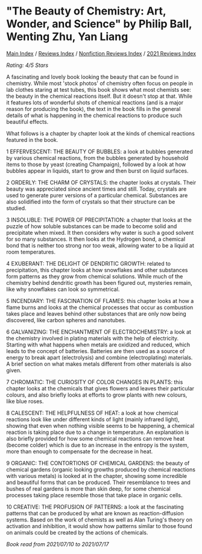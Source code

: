 # "The Beauty of Chemistry: Art, Wonder, and Science" by Philip Ball, Wenting Zhu, Yan Liang

[Main Index](../../../README.md) / [Reviews Index](../../README.md) / [Nonfiction Reviews Index](../README.md) / [2021 Reviews Index](README.md)

*Rating: 4/5 Stars*

A fascinating and lovely book looking the beauty that can be found in chemistry. While most 'stock photos' of chemistry often focus on people in lab clothes staring at test tubes, this book shows what most chemists see: the beauty in the chemical reactions itself. But it doesn't stop at that. While it features lots of wonderful shots of chemical reactions (and is a major reason for producing the book), the text in the book fills in the general details of what is happening in the chemical reactions to produce such beautiful effects.

What follows is a chapter by chapter look at the kinds of chemical reactions featured in the book.

1 EFFERVESCENT: THE BEAUTY OF BUBBLES: a look at bubbles generated by various chemical reactions, from the bubbles generated by household items to those by yeast (creating Champaign), followed by a look at how bubbles appear in liquids, start to grow and then burst on liquid surfaces.

2 ORDERLY: THE CHARM OF CRYSTALS: the chapter looks at crystals. Their beauty was appreciated since ancient times and still. Today, crystals are used to generate purer versions of a particular chemical. Substances are also solidified into the form of crystals so that their structure can be studied.

3 INSOLUBLE: THE POWER OF PRECIPITATION: a chapter that looks at the puzzle of how soluble substances can be made to become solid and precipitate when mixed. It then considers why water is such a good solvent for so many substances. It then looks at the Hydrogen bond, a chemical bond that is neither too strong nor too weak, allowing water to be a liquid at room temperatures.

4 EXUBERANT: THE DELIGHT OF DENDRITIC GROWTH: related to precipitation, this chapter looks at how snowflakes and other substances form patterns as they grow from chemical solutions. While much of the chemistry behind dendritic growth has been figured out, mysteries remain, like why snowflakes can look so symmetrical.

5 INCENDIARY: THE FASCINATION OF FLAMES: this chapter looks at how a flame burns and looks at the chemical processes that occur as combustion takes place and leaves behind other substances that are only now being discovered, like carbon spheres and nanotubes.

6 GALVANIZING: THE ENCHANTMENT OF ELECTROCHEMISTRY: a look at the chemistry involved in plating materials with the help of electricity. Starting with what happens when metals are oxidized and reduced, which leads to the concept of batteries. Batteries are then used as a source of energy to break apart (electrolysis) and combine (electroplating) materials. A brief section on what makes metals different from other materials is also given.

7 CHROMATIC: THE CURIOSITY OF COLOR CHANGES IN PLANTS: this chapter looks at the chemicals that gives flowers and leaves their particular colours, and also briefly looks at efforts to grow plants with new colours, like blue roses.

8 CALESCENT: THE HELPFULNESS OF HEAT: a look at how chemical reactions look like under different kinds of light (mainly infrared light), showing that even when nothing visible seems to be happening, a chemical reaction is taking place due to a change in temperature. An explanation is also briefly provided for how some chemical reactions can remove heat (become colder) which is due to an increase in the entropy is the system, more than enough to compensate for the decrease in heat.

9 ORGANIC: THE CONTORTIONS OF CHEMICAL GARDENS: the beauty of chemical gardens (organic looking growths produced by chemical reactions with various metals) is looked at in the chapter, showing some incredible and beautiful forms that can be produced. Their resemblance to trees and bushes of real gardens is more than skin deep, for some chemical processes taking place resemble those that take place in organic cells.

10 CREATIVE: THE PROFUSION OF PATTERNS: a look at the fascinating patterns that can be produced by what are known as reaction-diffusion systems. Based on the work of chemists as well as Alan Turing's theory on activation and inhibition, it would show how patterns similar to those found on animals could be created by the actions of chemicals.

*Book read from 2021/07/10 to 2021/07/17*
